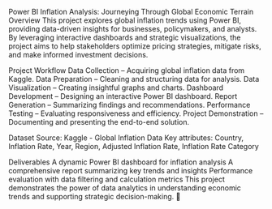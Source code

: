 Power BI Inflation Analysis: Journeying Through Global Economic Terrain
Overview
This project explores global inflation trends using Power BI, providing data-driven insights for businesses, policymakers, and analysts. By leveraging interactive dashboards and strategic visualizations, the project aims to help stakeholders optimize pricing strategies, mitigate risks, and make informed investment decisions.

Project Workflow
Data Collection – Acquiring global inflation data from Kaggle.
Data Preparation – Cleaning and structuring data for analysis.
Data Visualization – Creating insightful graphs and charts.
Dashboard Development – Designing an interactive Power BI dashboard.
Report Generation – Summarizing findings and recommendations.
Performance Testing – Evaluating responsiveness and efficiency.
Project Demonstration – Documenting and presenting the end-to-end solution.

Dataset
Source: Kaggle - Global Inflation Data
Key attributes: Country, Inflation Rate, Year, Region, Adjusted Inflation Rate, Inflation Rate Category

Deliverables
A dynamic Power BI dashboard for inflation analysis
A comprehensive report summarizing key trends and insights
Performance evaluation with data filtering and calculation metrics
This project demonstrates the power of data analytics in understanding economic trends and supporting strategic decision-making. 🚀
